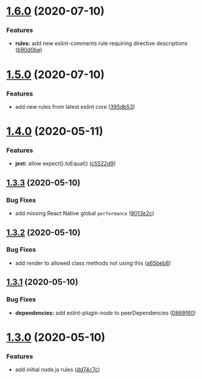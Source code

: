 # [1.6.0](https://github.com/benadamstyles/eslint-config/compare/v1.5.0...v1.6.0) (2020-07-10)


### Features

* **rules:** add new eslint-comments rule requiring directive descriptions ([b90d0be](https://github.com/benadamstyles/eslint-config/commit/b90d0be77fbfd03cb6fa539cb51e738d0f6861e7))

# [1.5.0](https://github.com/benadamstyles/eslint-config/compare/v1.4.0...v1.5.0) (2020-07-10)


### Features

* add new rules from latest eslint core ([395db53](https://github.com/benadamstyles/eslint-config/commit/395db538f0f7e2beb713777c3b25ebd6eae12266))

# [1.4.0](https://github.com/benadamstyles/eslint-config/compare/v1.3.3...v1.4.0) (2020-05-11)


### Features

* **jest:** allow expect().toEqual() ([c5522d9](https://github.com/benadamstyles/eslint-config/commit/c5522d936db1be9264381195656ca9cc03585ea0))

## [1.3.3](https://github.com/benadamstyles/eslint-config/compare/v1.3.2...v1.3.3) (2020-05-10)


### Bug Fixes

* add missing React Native global `performance` ([9013e2c](https://github.com/benadamstyles/eslint-config/commit/9013e2c0e80b991f43b6e06c856f27db5581bfd8))

## [1.3.2](https://github.com/benadamstyles/eslint-config/compare/v1.3.1...v1.3.2) (2020-05-10)


### Bug Fixes

* add render to allowed class methods not using this ([a65beb8](https://github.com/benadamstyles/eslint-config/commit/a65beb8d6ee2bcbc7c2012947a8d78a183da7f28))

## [1.3.1](https://github.com/benadamstyles/eslint-config/compare/v1.3.0...v1.3.1) (2020-05-10)


### Bug Fixes

* **dependencies:** add eslint-plugin-node to peerDependencies ([0868f60](https://github.com/benadamstyles/eslint-config/commit/0868f604ae2a2ad20ed7333f1aa6d525b5b35ffd))

# [1.3.0](https://github.com/benadamstyles/eslint-config/compare/v1.2.4...v1.3.0) (2020-05-10)


### Features

* add initial node.js rules ([dd74c7c](https://github.com/benadamstyles/eslint-config/commit/dd74c7c6999fbbf98cc24acb5f28704bd154f021))
